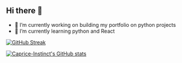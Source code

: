 ## Hi there 👋

<!--
**Caprice-Instinct/Caprice-Instinct** is a ✨ _special_ ✨ repository because its `README.md` (this file) appears on your GitHub profile.

Here are some ideas to get you started:

- 🔭 I’m currently working on ...
- 🌱 I’m currently learning ...
- 👯 I’m looking to collaborate on ...
- 🤔 I’m looking for help with ...
- 💬 Ask me about ...
- 📫 How to reach me: ...
- 😄 Pronouns: ...
- ⚡ Fun fact: ...
-->
- 🔭 I’m currently working on building my portfolio on python projects
- 🌱 I’m currently learning python and React

 [![GitHub Streak](https://streak-stats.demolab.com?user=Caprice-Instinct&theme=dark)](https://git.io/streak-stats)

[![Caprice-Instinct's GitHub stats](https://github-readme-stats.vercel.app/api?username=Caprice-Instinct)](https://github.com/anuraghazra/github-readme-stats)
